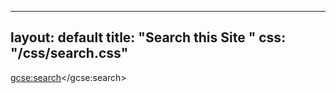 
---
layout: default
title: "Search this Site "
css: "/css/search.css"
---

<div id="google-custom-search">

<script>
  (function() {
    var cx = '001619216158061351110:ize2f8egxdy';
    var gcse = document.createElement('script');
    gcse.type = 'text/javascript';
    gcse.async = true;
    gcse.src = 'https://cse.google.com/cse.js?cx=' + cx;
    var s = document.getElementsByTagName('script')[0];
    s.parentNode.insertBefore(gcse, s);
  })();
</script>
<gcse:search></gcse:search>

</div>
